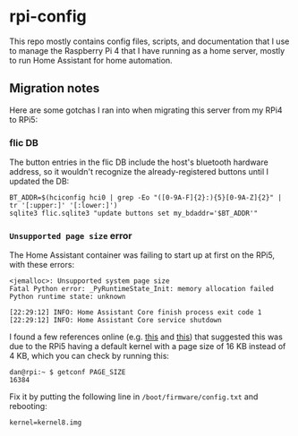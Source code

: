 # rpi-config

This repo mostly contains config files, scripts, and documentation that I use to manage the Raspberry Pi 4 that I have running as a home server, mostly to run Home Assistant for home automation. 

## Migration notes

Here are some gotchas I ran into when migrating this server from my RPi4 to RPi5:

### flic DB

The button entries in the flic DB include the host's bluetooth hardware address, so
it wouldn't recognize the already-registered buttons until I updated the DB:

```shell
BT_ADDR=$(hciconfig hci0 | grep -Eo "([0-9A-F]{2}:){5}[0-9A-Z]{2}" | tr '[:upper:]' '[:lower:]')
sqlite3 flic.sqlite3 "update buttons set my_bdaddr='$BT_ADDR'"
```

### `Unsupported page size` error

The Home Assistant container was failing to start up at first on the RPi5, with these errors:

```
<jemalloc>: Unsupported system page size
Fatal Python error: _PyRuntimeState_Init: memory allocation failed
Python runtime state: unknown

[22:29:12] INFO: Home Assistant Core finish process exit code 1
[22:29:12] INFO: Home Assistant Core service shutdown
```

I found a few references online (e.g. [this](https://github.com/raspberrypi/bookworm-feedback/issues/107)
and [this](https://stackoverflow.com/questions/77674853/polars-jemalloc-error-unsupported-system-page-size))
that suggested this was due to the RPi5 having a default kernel with a page size of 
16 KB instead of 4 KB, which you can check by running this:

```shell
dan@rpi:~ $ getconf PAGE_SIZE
16384
```

Fix it by putting the following line in `/boot/firmware/config.txt` and rebooting:

```
kernel=kernel8.img
```
